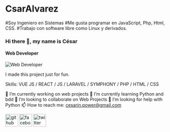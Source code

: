 # CsarAlvarez
#Soy Ingeniero en Sistemas
#Me gusta programar en JavaScript, Php, Html, CSS.
#Trabajo con software libre como Linux y derivados.
### Hi there 👋, my name is César
#### Web Developer
![Web Developer](https://github.com/CsarAvarez/CsarAlvarez/blob/master/banner-github.png)

I made this project just for fun.

Skills: VUE JS / REACT / JS / LARAVEL / SYMPHONY / PHP / HTML / CSS

🔭 I’m currently working on web projects 🌱 I’m currently learning Python and bdd 👯 I’m looking to collaborate on Web Projects 🤔 I’m looking for help with Python 📫 How to reach me: cesarin.power@gmail.com 

[<img src='https://cdn.jsdelivr.net/npm/simple-icons@3.0.1/icons/github.svg' alt='github' height='40'>](https://github.com/CsarAlvarez)  [<img src='https://cdn.jsdelivr.net/npm/simple-icons@3.0.1/icons/facebook.svg' alt='facebook' height='40'>](https://www.facebook.com/powercsar)  [<img src='https://cdn.jsdelivr.net/npm/simple-icons@3.0.1/icons/twitter.svg' alt='twitter' height='40'>](https://twitter.com/@csar_alvarez)  

